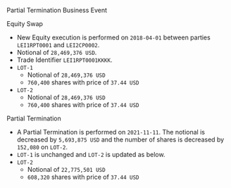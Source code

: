 Partial Termination Business Event

Equity Swap

- New Equity execution is performed on `2018-04-01` between parties `LEI1RPT0001` and `LEI2CP0002`. 
- Notional of `28,469,376 USD`.
- Trade Identifier `LEI1RPT0001KKKK`.
- `LOT-1`
   - Notional of `28,469,376 USD`
   - `760,400` shares with price of `37.44 USD`
- `LOT-2`
  - Notional of `28,469,376 USD`
  - `760,400` shares with price of `37.44 USD`

Partial Termination

- A Partial Termination is performed on `2021-11-11`. The notional is decreased by `5,693,875 USD` and the number of shares is decreased by `152,080` on `LOT-2`.
- `LOT-1` is unchanged and `LOT-2` is updated as below.
- `LOT-2`
   - Notional of `22,775,501 USD`
   - `608,320` shares with price of `37.44 USD`
